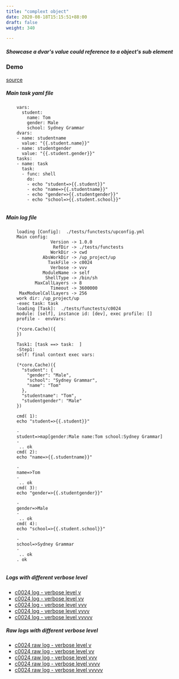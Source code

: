 ```yaml
---
title: "complext object"
date: 2020-08-18T15:15:51+88:00
draft: false
weight: 340

---
```


##### Showcase a dvar's value could reference to a object's sub element


### Demo








[source](https://github.com/upcmd/up/blob/master/tests/functests/c0024.yml)

##### Main task yaml file
```
    vars:
      student:
        name: Tom
        gender: Male
        school: Sydney Grammar
    dvars:
    - name: studentname
      value: "{{.student.name}}"
    - name: studentgender
      value: "{{.student.gender}}"
    tasks:
    - name: task
      task:
      - func: shell
        do:
        - echo "student=>{{.student}}"
        - echo "name=>{{.studentname}}"
        - echo "gender=>{{.studentgender}}"
        - echo "school=>{{.student.school}}"
    
```
##### Main log file
```
    loading [Config]:  ./tests/functests/upconfig.yml
    Main config:
                 Version -> 1.0.0
                  RefDir -> ./tests/functests
                 WorkDir -> cwd
              AbsWorkDir -> /up_project/up
                TaskFile -> c0024
                 Verbose -> vvv
              ModuleName -> self
               ShellType -> /bin/sh
           MaxCallLayers -> 8
                 Timeout -> 3600000
     MaxModuelCallLayers -> 256
    work dir: /up_project/up
    -exec task: task
    loading [Task]:  ./tests/functests/c0024
    module: [self], instance id: [dev], exec profile: []
    profile -  envVars:
    
    (*core.Cache)({
    })
    
    Task1: [task ==> task:  ]
    -Step1:
    self: final context exec vars:
    
    (*core.Cache)({
      "student": {
        "gender": "Male",
        "school": "Sydney Grammar",
        "name": "Tom"
      },
      "studentname": "Tom",
      "studentgender": "Male"
    })
    
    cmd( 1):
    echo "student=>{{.student}}"
    
    -
    student=>map[gender:Male name:Tom school:Sydney Grammar]
    -
     .. ok
    cmd( 2):
    echo "name=>{{.studentname}}"
    
    -
    name=>Tom
    -
     .. ok
    cmd( 3):
    echo "gender=>{{.studentgender}}"
    
    -
    gender=>Male
    -
     .. ok
    cmd( 4):
    echo "school=>{{.student.school}}"
    
    -
    school=>Sydney Grammar
    -
     .. ok
    . ok
    
```


##### Logs with different verbose level
* [c0024 log - verbose level v](../../logs/c0024_v)
* [c0024 log - verbose level vv](../../logs/c0024_vv)
* [c0024 log - verbose level vvv](../../logs/c0024_vvvv)
* [c0024 log - verbose level vvvv](../../logs/c0024_vvvv)
* [c0024 log - verbose level vvvvv](../../logs/c0024_vvvvv)

##### Raw logs with different verbose level
* [c0024 raw log - verbose level v](../../reflogs/c0024_v.log)
* [c0024 raw log - verbose level vv](../../reflogs/c0024_vv.log)
* [c0024 raw log - verbose level vvv](../../reflogs/c0024_vvv.log)
* [c0024 raw log - verbose level vvvv](../../reflogs/c0024_vvvv.log)
* [c0024 raw log - verbose level vvvvv](../../reflogs/c0024_vvvvv.log)







